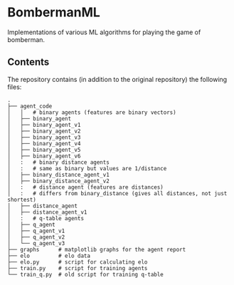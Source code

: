 # BombermanML
Implementations of various ML algorithms for playing the game of bomberman.

## Contents
The repository contains (in addition to the original repository) the following files:

```
.
├── agent_code
│   │   # binary agents (features are binary vectors)
│   ├── binary_agent
│   ├── binary_agent_v1
│   ├── binary_agent_v2
│   ├── binary_agent_v3
│   ├── binary_agent_v4
│   ├── binary_agent_v5
│   ├── binary_agent_v6
│   :   # binary distance agents
│   :   # same as binary but values are 1/distance
│   ├── binary_distance_agent_v1
│   ├── binary_distance_agent_v2
│   :   # distance agent (features are distances)
│   :   # differs from binary_distance (gives all distances, not just shortest)
│   ├── distance_agent
│   ├── distance_agent_v1
│   :   # q-table agents
│   ├── q_agent
│   ├── q_agent_v1
│   ├── q_agent_v2
│   └── q_agent_v3
├── graphs      # matplotlib graphs for the agent report
├── elo         # elo data
├── elo.py      # script for calculating elo
├── train.py    # script for training agents
└── train_q.py  # old script for training q-table
```
